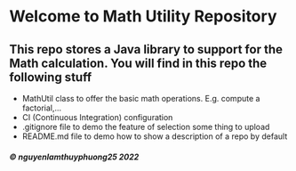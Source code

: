 # Welcome to Math Utility Repository

## This repo stores a Java library to support for the Math calculation. You will find in this repo the following stuff

* MathUtil class to offer the basic math operations. E.g. compute a factorial,...
* CI (Continuous Integration) configuration
* .gitignore file to demo the feature of selection some thing to upload
* README.md file to demo how to show a description of a repo by default

##### © nguyenlamthuyphuong25 2022